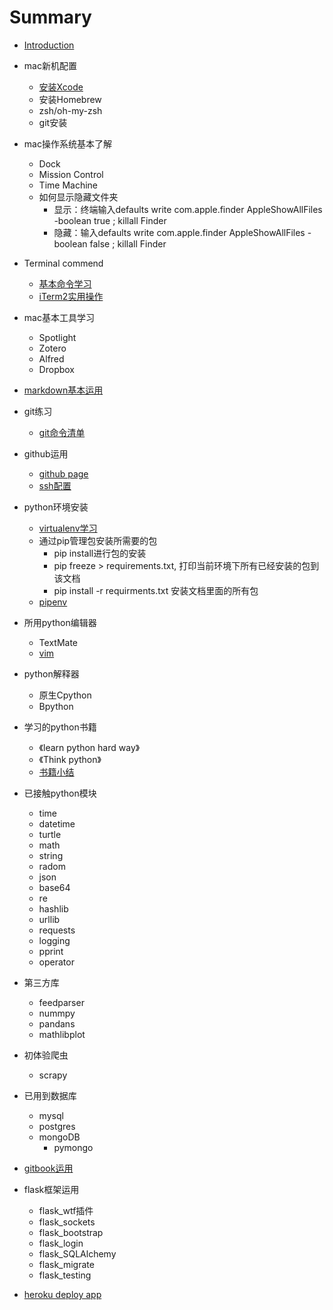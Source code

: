 # Summary
* [Introduction](README.md)

* mac新机配置
	* [安装Xcode](Xcode.md)
	* 安装Homebrew
	* zsh/oh-my-zsh
	* git安装

* mac操作系统基本了解
	* Dock
	* Mission Control
	* Time Machine
	* 如何显示隐藏文件夹
		* 显示：终端输入defaults write com.apple.finder AppleShowAllFiles -boolean true ; killall Finder
		* 隐藏：输入defaults write com.apple.finder AppleShowAllFiles -boolean false ; killall Finder

* Terminal commend
	* [基本命令学习](shell.md)
	* [iTerm2实用操作](iTerm2.md)

* mac基本工具学习
	* Spotlight
	* Zotero
	* Alfred
	* Dropbox

* [markdown基本运用](markdown.md)

* git练习
	* [git命令清单](gitlist.md)

* github运用
	* [github page](github_page.md)
	* [ssh配置](ssh.md)

* python环境安装
	* [virtualenv学习](virtualenv.md)
	* 通过pip管理包安装所需要的包
		* pip install进行包的安装
		* pip freeze > requirements.txt, 打印当前环境下所有已经安装的包到该文档
		* pip install -r requirments.txt 安装文档里面的所有包
	* [pipenv](pipenv.md)

* 所用python编辑器
	* TextMate
	* [vim](vim_set.md)

* python解释器
	* 原生Cpython
	* Bpython

* 学习的python书籍
	* 《learn python hard way》
	* 《Think python》
	* [书籍小结](python_book.md)

* 已接触python模块
	* time
	* datetime
	* turtle
	* math
	* string
	* radom
	* json
	* base64
	* re
	* hashlib
	* urllib
	* requests
	* logging
	* pprint
	* operator
* 第三方库
	* feedparser
	* nummpy
	* pandans
	* mathlibplot
	
* 初体验爬虫
	* scrapy

* 已用到数据库
	* mysql
	* postgres
	* mongoDB
		* pymongo
		
* [gitbook运用](learn_gitbook.md)

* flask框架运用
	* flask_wtf插件
	* flask_sockets
	* flask_bootstrap
	* flask_login 
	* flask_SQLAlchemy
	* flask_migrate
	* flask_testing
	
* [heroku deploy app](HerokuPython.md)
	

